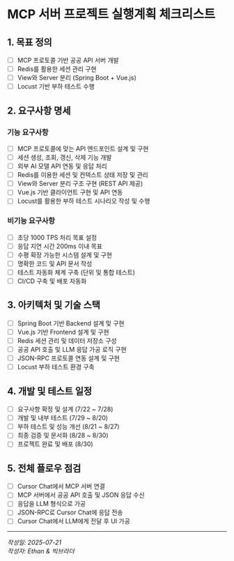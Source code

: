 # MCP 서버 프로젝트 실행계획 체크리스트

## 1. 목표 정의  
- [ ] MCP 프로토콜 기반 공공 API 서버 개발  
- [ ] Redis를 활용한 세션 관리 구현  
- [ ] View와 Server 분리 (Spring Boot + Vue.js)  
- [ ] Locust 기반 부하 테스트 수행  

## 2. 요구사항 명세

### 기능 요구사항  
- [ ] MCP 프로토콜에 맞는 API 엔드포인트 설계 및 구현  
- [ ] 세션 생성, 조회, 갱신, 삭제 기능 개발  
- [ ] 외부 AI 모델 API 연동 및 응답 처리  
- [ ] Redis를 이용한 세션 및 컨텍스트 상태 저장 및 관리  
- [ ] View와 Server 분리 구조 구현 (REST API 제공)  
- [ ] Vue.js 기반 클라이언트 구현 및 API 연동  
- [ ] Locust를 활용한 부하 테스트 시나리오 작성 및 수행  

### 비기능 요구사항  
- [ ] 초당 1000 TPS 처리 목표 설정  
- [ ] 응답 지연 시간 200ms 이내 목표  
- [ ] 수평 확장 가능한 시스템 설계 및 구현  
- [ ] 명확한 코드 및 API 문서 작성  
- [ ] 테스트 자동화 체계 구축 (단위 및 통합 테스트)  
- [ ] CI/CD 구축 및 배포 자동화  

## 3. 아키텍처 및 기술 스택  
- [ ] Spring Boot 기반 Backend 설계 및 구현  
- [ ] Vue.js 기반 Frontend 설계 및 구현  
- [ ] Redis 세션 관리 및 데이터 저장소 구성  
- [ ] 공공 API 호출 및 LLM 응답 가공 로직 구현  
- [ ] JSON-RPC 프로토콜 연동 설계 및 구현  
- [ ] Locust 부하 테스트 환경 구축  

## 4. 개발 및 테스트 일정  
- [ ] 요구사항 확정 및 설계 (7/22 ~ 7/28)  
- [ ] 개발 및 내부 테스트 (7/29 ~ 8/20)  
- [ ] 부하 테스트 및 성능 개선 (8/21 ~ 8/27)  
- [ ] 최종 검증 및 문서화 (8/28 ~ 8/30)  
- [ ] 프로젝트 완료 및 배포 (8/30)  

## 5. 전체 플로우 점검  
- [ ] Cursor Chat에서 MCP 서버 연결  
- [ ] MCP 서버에서 공공 API 호출 및 JSON 응답 수신  
- [ ] 응답을 LLM 형식으로 가공  
- [ ] JSON-RPC로 Cursor Chat에 응답 전송  
- [ ] Cursor Chat에서 LLM에게 전달 후 UI 가공  

---

*작성일: 2025-07-21*  
*작성자: Ethan & 빅브라더*  
